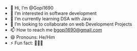 - 👋 Hi, I’m @Gopi1690
- 👀 I’m interested in software development
- 🌱 I’m currently learning DSA with Java
- 💞️ I’m looking to collaborate on web Development Projects
- 📫 How to reach me bgopi1690@gmail.com
- 😄 Pronouns: He/Him
- ⚡ Fun fact: 🙂😶🫥

<!---
Gopi1690/Gopi1690 is a ✨ special ✨ repository because its `README.md` (this file) appears on your GitHub profile.
You can click the Preview link to take a look at your changes.
--->
